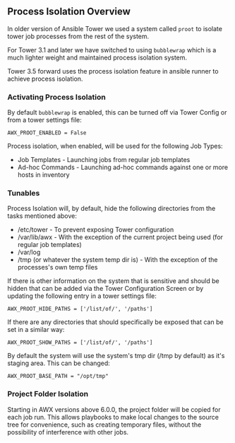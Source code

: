 ## Process Isolation Overview

In older version of Ansible Tower we used a system called `proot` to isolate tower job processes from the rest of the system.

For Tower 3.1 and later we have switched to using `bubblewrap` which is a much lighter weight and maintained process isolation system.

Tower 3.5 forward uses the process isolation feature in ansible runner to achieve process isolation.

### Activating Process Isolation

By default `bubblewrap` is enabled, this can be turned off via Tower Config or from a tower settings file:

    AWX_PROOT_ENABLED = False

Process isolation, when enabled, will be used for the following Job Types:

* Job Templates - Launching jobs from regular job templates
* Ad-hoc Commands - Launching ad-hoc commands against one or more hosts in inventory

### Tunables

Process Isolation will, by default, hide the following directories from the tasks mentioned above:

* /etc/tower - To prevent exposing Tower configuration
* /var/lib/awx - With the exception of the current project being used (for regular job templates)
* /var/log
* /tmp (or whatever the system temp dir is) - With the exception of the processes's own temp files

If there is other information on the system that is sensitive and should be hidden that can be added via the Tower Configuration Screen
or by updating the following entry in a tower settings file:

    AWX_PROOT_HIDE_PATHS = ['/list/of/', '/paths']

If there are any directories that should specifically be exposed that can be set in a similar way:

    AWX_PROOT_SHOW_PATHS = ['/list/of/', '/paths']

By default the system will use the system's tmp dir (/tmp by default) as it's staging area. This can be changed:

    AWX_PROOT_BASE_PATH = "/opt/tmp"

### Project Folder Isolation

Starting in AWX versions above 6.0.0, the project folder will be copied for each job run.
This allows playbooks to make local changes to the source tree for convenience,
such as creating temporary files, without the possibility of interference with
other jobs.
